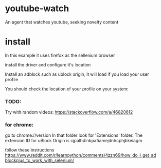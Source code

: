 # youtube-watch
An agent that watches youtube, seeking novelty content

# install
In this example it uses firefox as the sellenium browser

install the driver and configure it's location

Install an adblock such as ublock origin, it will load if you load your user profile

You should check the location of your profile on your system:

### TODO:
Try with random videos: https://stackoverflow.com/a/46820612

### for chrome:
go to 
chrome://version
 In that folder look for 'Extensions' folder. The extension ID for uBlock Origin is cjpalhdlnbpafiamejdnhcphjbkeiagm

 follow these instructions
 https://www.reddit.com/r/learnpython/comments/4zzn69/how_do_i_get_adblockplus_to_work_with_selenium/
